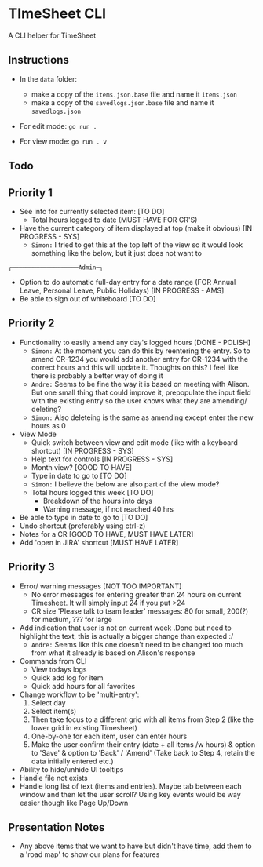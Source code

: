 # TImeSheet CLI
A CLI helper for TimeSheet

## Instructions
- In the `data` folder: 
    - make a copy of the `items.json.base` file and name it `items.json`
    - make a copy of the `savedlogs.json.base` file and name it `savedlogs.json`


- For edit mode: `go run .`
- For view mode: `go run . v`


## Todo
## Priority 1
- See info for currently selected item: [TO DO]
    - Total hours logged to date (MUST HAVE FOR CR'S)
- Have the current category of item displayed at top (make it obvious) [IN PROGRESS - SYS]
    - `Simon:` I tried to get this at the top left of the view so it would look something like the below, but it just does not want to
```
┌───────────────────Admin─┐
```
- Option to do automatic full-day entry for a date range (FOR Annual Leave, Personal Leave, Public Holidays) [IN PROGRESS - AMS]
- Be able to sign out of whiteboard [TO DO]
## Priority 2
- Functionality to easily amend any day's logged hours [DONE - POLISH]
    - `Simon:` At the moment you can do this by reentering the entry. So to amend CR-1234 you would add another entry for CR-1234 with the correct hours and this will update it. Thoughts on this? I feel like there is probably a better way of doing it
    - `Andre:` Seems to be fine the way it is based on meeting with Alison. But one small thing that could improve it, prepopulate the input field with the existing entry so the user knows what they are amending/ deleting?
    - `Simon:` Also deleteing is the same as amending except enter the new hours as 0
- View Mode
    - Quick switch between view and edit mode (like with a keyboard shortcut) [IN PROGRESS - SYS]
    - Help text for controls [IN PROGRESS - SYS]
    - Month view? [GOOD TO HAVE]
    - Type in date to go to [TO DO]
    - `Simon:` I believe the below are also part of the view mode?
    - Total hours logged this week [TO DO]
        - Breakdown of the hours into days
        - Warning message, if not reached 40 hrs
- Be able to type in date to go to [TO DO]
- Undo shortcut (preferably using ctrl-z)
- Notes for a CR [GOOD TO HAVE, MUST HAVE LATER]
- Add 'open in JIRA' shortcut [MUST HAVE LATER]
## Priority 3
- Error/ warning messages [NOT TOO IMPORTANT]
    - No error messages for entering greater than 24 hours on current Timesheet. It will simply input 24 if you put >24 
    - CR size 'Please talk to team leader' messages: 80 for small, 200(?) for medium, ??? for large
- Add indication that user is not on current week .Done but need to highlight the text, this is actually a bigger change than expected :/
    - `Andre:` Seems like this one doesn't need to be changed too much from what it already is based on Alison's response
- Commands from CLI
    - View todays logs
    - Quick add log for item
    - Quick add hours for all favorites
- Change workflow to be 'multi-entry':
    1. Select day
    2. Select item(s)
    3. Then take focus to a different grid with all items from Step 2 (like the lower grid in existing Timesheet)
    4. One-by-one for each item, user can enter hours
    5. Make the user confirm their entry (date + all items /w hours) & option to 'Save' & option to 'Back' / 'Amend' (Take back to Step 4, retain the data initially entered etc.)
- Ability to hide/unhide UI tooltips
- Handle file not exists
- Handle long list of text (items and entries). Maybe tab between each window and then let the user scroll? Using key events would be way easier though like Page Up/Down

## Presentation Notes
- Any above items that we want to have but didn't have time, add them to a 'road map' to show our plans for features
